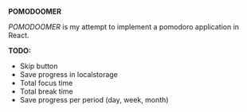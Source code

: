 **POMODOOMER**

*POMODOOMER* is my attempt to implement a pomodoro application in React.


**TODO:**
- Skip button
- Save progress in localstorage
- Total focus time
- Total break time
- Save progress per period (day, week, month)
